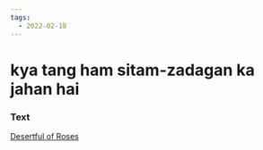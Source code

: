 ```yaml
---
tags:
  - 2022-02-18
---
```

# kya tang ham sitam-zadagan ka jahan hai

### Text
[Desertful of Roses](http://www.columbia.edu/itc/mealac/pritchett/00ghalib/138/index_138.html)

